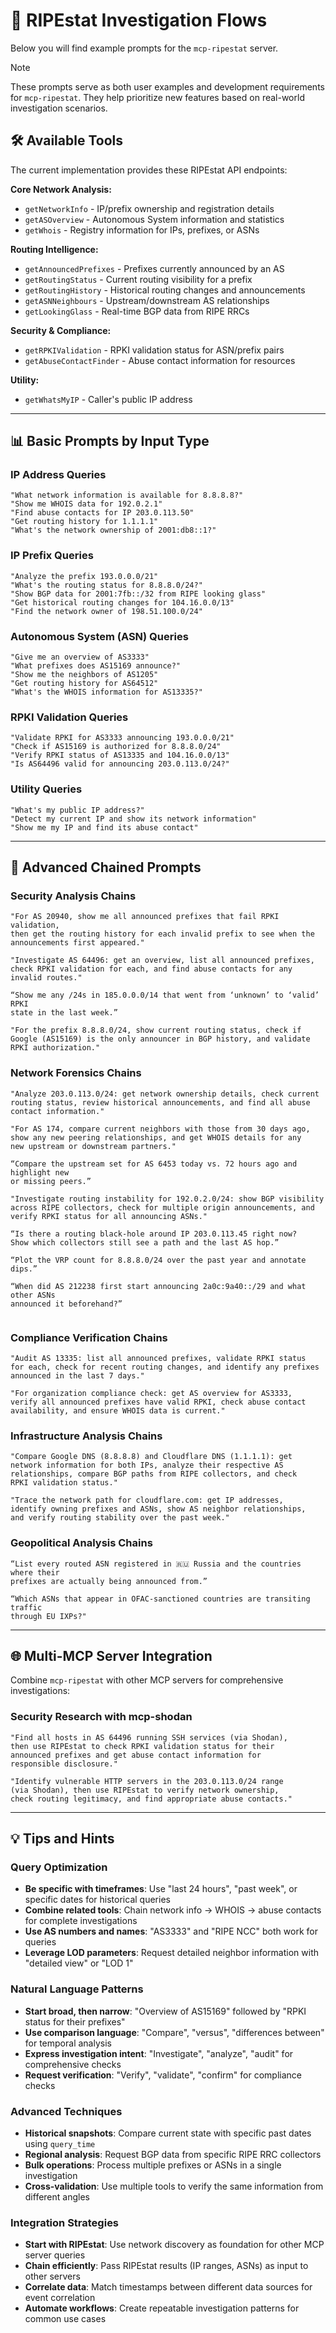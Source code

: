 # 🌊 RIPEstat Investigation Flows

Below you will find example prompts for the `mcp-ripestat` server.

> [!NOTE]
> These prompts serve as both user examples and development requirements for
> `mcp-ripestat`. They help prioritize new features based on real-world
> investigation scenarios.

## 🛠 Available Tools

The current implementation provides these RIPEstat API endpoints:

**Core Network Analysis:**

- `getNetworkInfo` - IP/prefix ownership and registration details
- `getASOverview` - Autonomous System information and statistics
- `getWhois` - Registry information for IPs, prefixes, or ASNs

**Routing Intelligence:**

- `getAnnouncedPrefixes` - Prefixes currently announced by an AS
- `getRoutingStatus` - Current routing visibility for a prefix
- `getRoutingHistory` - Historical routing changes and announcements
- `getASNNeighbours` - Upstream/downstream AS relationships
- `getLookingGlass` - Real-time BGP data from RIPE RRCs

**Security & Compliance:**

- `getRPKIValidation` - RPKI validation status for ASN/prefix pairs
- `getAbuseContactFinder` - Abuse contact information for resources

**Utility:**

- `getWhatsMyIP` - Caller's public IP address

---

## 📊 Basic Prompts by Input Type

### IP Address Queries

```shell
"What network information is available for 8.8.8.8?"
"Show me WHOIS data for 192.0.2.1"
"Find abuse contacts for IP 203.0.113.50"
"Get routing history for 1.1.1.1"
"What's the network ownership of 2001:db8::1?"
```

### IP Prefix Queries

```shell
"Analyze the prefix 193.0.0.0/21"
"What's the routing status for 8.8.8.0/24?"
"Show BGP data for 2001:7fb::/32 from RIPE looking glass"
"Get historical routing changes for 104.16.0.0/13"
"Find the network owner of 198.51.100.0/24"
```

### Autonomous System (ASN) Queries

```shell
"Give me an overview of AS3333"
"What prefixes does AS15169 announce?"
"Show me the neighbors of AS1205"
"Get routing history for AS64512"
"What's the WHOIS information for AS13335?"
```

### RPKI Validation Queries

```shell
"Validate RPKI for AS3333 announcing 193.0.0.0/21"
"Check if AS15169 is authorized for 8.8.8.0/24"
"Verify RPKI status of AS13335 and 104.16.0.0/13"
"Is AS64496 valid for announcing 203.0.113.0/24?"
```

### Utility Queries

```shell
"What's my public IP address?"
"Detect my current IP and show its network information"
"Show me my IP and find its abuse contact"
```

---

## 🔗 Advanced Chained Prompts

### Security Analysis Chains

```shell
"For AS 20940, show me all announced prefixes that fail RPKI validation,
then get the routing history for each invalid prefix to see when the
announcements first appeared."

"Investigate AS 64496: get an overview, list all announced prefixes,
check RPKI validation for each, and find abuse contacts for any
invalid routes."

“Show me any /24s in 185.0.0.0/14 that went from ‘unknown’ to ‘valid’ RPKI
state in the last week.”

"For the prefix 8.8.8.0/24, show current routing status, check if
Google (AS15169) is the only announcer in BGP history, and validate
RPKI authorization."
```

### Network Forensics Chains

```shell
"Analyze 203.0.113.0/24: get network ownership details, check current
routing status, review historical announcements, and find all abuse
contact information."

"For AS 174, compare current neighbors with those from 30 days ago,
show any new peering relationships, and get WHOIS details for any
new upstream or downstream partners."

“Compare the upstream set for AS 6453 today vs. 72 hours ago and highlight new
or missing peers.”

"Investigate routing instability for 192.0.2.0/24: show BGP visibility
across RIPE collectors, check for multiple origin announcements, and
verify RPKI status for all announcing ASNs."

“Is there a routing black-hole around IP 203.0.113.45 right now?
Show which collectors still see a path and the last AS hop.”

“Plot the VRP count for 8.8.8.0/24 over the past year and annotate dips.”

“When did AS 212238 first start announcing 2a0c:9a40::/29 and what other ASNs
announced it beforehand?”


```

### Compliance Verification Chains

```shell
"Audit AS 13335: list all announced prefixes, validate RPKI status
for each, check for recent routing changes, and identify any prefixes
announced in the last 7 days."

"For organization compliance check: get AS overview for AS3333,
verify all announced prefixes have valid RPKI, check abuse contact
availability, and ensure WHOIS data is current."
```

### Infrastructure Analysis Chains

```shell
"Compare Google DNS (8.8.8.8) and Cloudflare DNS (1.1.1.1): get
network information for both IPs, analyze their respective AS
relationships, compare BGP paths from RIPE collectors, and check
RPKI validation status."

"Trace the network path for cloudflare.com: get IP addresses,
identify owning prefixes and ASNs, show AS neighbor relationships,
and verify routing stability over the past week."
```

### Geopolitical Analysis Chains

```shell
“List every routed ASN registered in 🇷🇺 Russia and the countries where their
prefixes are actually being announced from.”

“Which ASNs that appear in OFAC-sanctioned countries are transiting traffic
through EU IXPs?"
```

---

## 🌐 Multi-MCP Server Integration

Combine `mcp-ripestat` with other MCP servers for comprehensive investigations:

### Security Research with mcp-shodan

```shell
"Find all hosts in AS 64496 running SSH services (via Shodan),
then use RIPEstat to check RPKI validation status for their
announced prefixes and get abuse contact information for
responsible disclosure."

"Identify vulnerable HTTP servers in the 203.0.113.0/24 range
(via Shodan), then use RIPEstat to verify network ownership,
check routing legitimacy, and find appropriate abuse contacts."
```

---

## 💡 Tips and Hints

### Query Optimization

- **Be specific with timeframes**: Use "last 24 hours", "past week", or specific dates for historical queries
- **Combine related tools**: Chain network info → WHOIS → abuse contacts for complete investigations
- **Use AS numbers and names**: "AS3333" and "RIPE NCC" both work for queries
- **Leverage LOD parameters**: Request detailed neighbor information with "detailed view" or "LOD 1"

### Natural Language Patterns

- **Start broad, then narrow**: "Overview of AS15169" followed by "RPKI status for their prefixes"
- **Use comparison language**: "Compare", "versus", "differences between" for temporal analysis
- **Express investigation intent**: "Investigate", "analyze", "audit" for comprehensive checks
- **Request verification**: "Verify", "validate", "confirm" for compliance checks

### Advanced Techniques

- **Historical snapshots**: Compare current state with specific past dates using `query_time`
- **Regional analysis**: Request BGP data from specific RIPE RRC collectors
- **Bulk operations**: Process multiple prefixes or ASNs in a single investigation
- **Cross-validation**: Use multiple tools to verify the same information from different angles

### Integration Strategies

- **Start with RIPEstat**: Use network discovery as foundation for other MCP server queries
- **Chain efficiently**: Pass RIPEstat results (IP ranges, ASNs) as input to other servers
- **Correlate data**: Match timestamps between different data sources for event correlation
- **Automate workflows**: Create repeatable investigation patterns for common use cases
